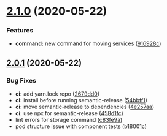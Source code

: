 # [2.1.0](https://github.com/rajasegar/app-to-addon-migrator/compare/v2.0.1...v2.1.0) (2020-05-22)


### Features

* **command:** new command for moving services ([916928c](https://github.com/rajasegar/app-to-addon-migrator/commit/916928c670b264a6ba5b3ae54ffe862fd9eadfb6))

## [2.0.1](https://github.com/rajasegar/app-to-addon-migrator/compare/v2.0.0...v2.0.1) (2020-05-22)


### Bug Fixes

* **ci:** add yarn.lock repo ([2679dd0](https://github.com/rajasegar/app-to-addon-migrator/commit/2679dd0edd0481d508bbf46e995a1fe2276a23ab))
* **ci:** install before running semantic-release ([54bbff1](https://github.com/rajasegar/app-to-addon-migrator/commit/54bbff166447a38ce8b6a8182e39a5a8873238f9))
* **ci:** move semantic-release to dependencies ([4e257aa](https://github.com/rajasegar/app-to-addon-migrator/commit/4e257aa9437c93327cc13b05f680e6d95a1f4247))
* **ci:** use npx for semantic-release ([458d1fc](https://github.com/rajasegar/app-to-addon-migrator/commit/458d1fcc76dcd42d01dd19065652b94f62411ab8))
* lint errors for storage command ([c83fe9a](https://github.com/rajasegar/app-to-addon-migrator/commit/c83fe9a74e4c781a06d8925b103e5c24da3ba4fc))
* pod structure issue with component tests ([b18001c](https://github.com/rajasegar/app-to-addon-migrator/commit/b18001c681551ebf9792f7b40ab768c13d5490f1))
